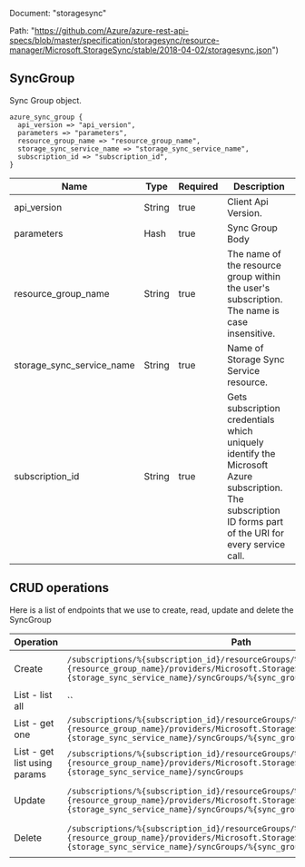 Document: "storagesync"


Path: "https://github.com/Azure/azure-rest-api-specs/blob/master/specification/storagesync/resource-manager/Microsoft.StorageSync/stable/2018-04-02/storagesync.json")

## SyncGroup

Sync Group object.

```puppet
azure_sync_group {
  api_version => "api_version",
  parameters => "parameters",
  resource_group_name => "resource_group_name",
  storage_sync_service_name => "storage_sync_service_name",
  subscription_id => "subscription_id",
}
```

| Name        | Type           | Required       | Description       |
| ------------- | ------------- | ------------- | ------------- |
|api_version | String | true | Client Api Version. |
|parameters | Hash | true | Sync Group Body |
|resource_group_name | String | true | The name of the resource group within the user's subscription. The name is case insensitive. |
|storage_sync_service_name | String | true | Name of Storage Sync Service resource. |
|subscription_id | String | true | Gets subscription credentials which uniquely identify the Microsoft Azure subscription. The subscription ID forms part of the URI for every service call. |



## CRUD operations

Here is a list of endpoints that we use to create, read, update and delete the SyncGroup

| Operation | Path | Verb | Description | OperationID |
| ------------- | ------------- | ------------- | ------------- | ------------- |
|Create|`/subscriptions/%{subscription_id}/resourceGroups/%{resource_group_name}/providers/Microsoft.StorageSync/storageSyncServices/%{storage_sync_service_name}/syncGroups/%{sync_group_name}`|Put|Create a new SyncGroup.|SyncGroups_Create|
|List - list all|``||||
|List - get one|`/subscriptions/%{subscription_id}/resourceGroups/%{resource_group_name}/providers/Microsoft.StorageSync/storageSyncServices/%{storage_sync_service_name}/syncGroups/%{sync_group_name}`|Get|Get a given SyncGroup.|SyncGroups_Get|
|List - get list using params|`/subscriptions/%{subscription_id}/resourceGroups/%{resource_group_name}/providers/Microsoft.StorageSync/storageSyncServices/%{storage_sync_service_name}/syncGroups`|Get|Get a SyncGroup List.|SyncGroups_ListByStorageSyncService|
|Update|`/subscriptions/%{subscription_id}/resourceGroups/%{resource_group_name}/providers/Microsoft.StorageSync/storageSyncServices/%{storage_sync_service_name}/syncGroups/%{sync_group_name}`|Put|Create a new SyncGroup.|SyncGroups_Create|
|Delete|`/subscriptions/%{subscription_id}/resourceGroups/%{resource_group_name}/providers/Microsoft.StorageSync/storageSyncServices/%{storage_sync_service_name}/syncGroups/%{sync_group_name}`|Delete|Delete a given SyncGroup.|SyncGroups_Delete|
